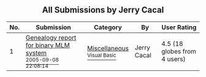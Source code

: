 ﻿<div align="center">

## All Submissions by Jerry Cacal

</div>

No.  | Submission | Category | By   | User Rating
---- | ---------- | -------- | ---- | -----------
1 | [Genealogy report for binary MLM system<br /><sup>2005-09-08 22:08:14</sup>](https://github.com/Planet-Source-Code/jerry-cacal-genealogy-report-for-binary-mlm-system__1-62505) | [Miscellaneous<br /><sup>Visual Basic</sup>](../ByCategory/miscellaneous__1-1.md) | Jerry Cacal | 4.5 (18 globes from 4 users)
